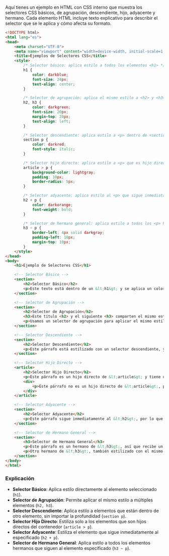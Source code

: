 Aquí tienes un ejemplo en HTML con CSS interno que muestra los selectores CSS básicos, de agrupación, descendiente, hijo, adyacente y hermano. Cada elemento HTML incluye texto explicativo para describir el selector que se le aplica y cómo afecta su formato.

```html
<!DOCTYPE html>
<html lang="es">
<head>
    <meta charset="UTF-8">
    <meta name="viewport" content="width=device-width, initial-scale=1.0">
    <title>Ejemplos de Selectores CSS</title>
    <style>
        /* Selector básico: aplica estilo a todos los elementos <h1> */
        h1 {
            color: darkblue;
            font-size: 24px;
            text-align: center;
        }

        /* Selector de agrupación: aplica el mismo estilo a <h2> y <h3> */
        h2, h3 {
            color: darkgreen;
            font-size: 20px;
            margin-top: 20px;
            text-align: left;
        }

        /* Selector descendiente: aplica estilo a <p> dentro de <section> */
        section p {
            color: darkred;
            font-style: italic;
        }

        /* Selector hijo directo: aplica estilo a <p> que es hijo directo de <article> */
        article > p {
            background-color: lightgray;
            padding: 10px;
            border-radius: 5px;
        }

        /* Selector adyacente: aplica estilo al <p> que sigue inmediatamente a un <h2> */
        h2 + p {
            color: darkorange;
            font-weight: bold;
        }

        /* Selector de hermano general: aplica estilo a todos los <p> hermanos de <h3> */
        h3 ~ p {
            border-left: 4px solid darkgray;
            padding-left: 10px;
            margin-top: 10px;
        }
    </style>
</head>
<body>
    <h1>Ejemplo de Selectores CSS</h1>

    <!-- Selector Básico -->
    <section>
        <h2>Selector Básico</h2>
        <p>Este texto está dentro de un &lt;h1&gt; y se aplica un color y tamaño específico usando un selector básico.</p>
    </section>

    <!-- Selector de Agrupación -->
    <section>
        <h2>Selector de Agrupación</h2>
        <h3>Este título <h2> y el siguiente <h3> comparten el mismo estilo.</h3>
        <p>Usamos un selector de agrupación para aplicar el mismo estilo a ambos elementos <h2> y <h3>.</p>
    </section>

    <!-- Selector Descendiente -->
    <section>
        <h2>Selector Descendiente</h2>
        <p>Este párrafo está estilizado con un selector descendiente, ya que está dentro de una &lt;section&gt;.</p>
    </section>

    <!-- Selector Hijo Directo -->
    <article>
        <h2>Selector Hijo Directo</h2>
        <p>Este párrafo es un hijo directo de &lt;article&gt; y tiene un fondo gris claro, con padding y bordes redondeados.</p>
        <div>
            <p>Este párrafo no es un hijo directo de &lt;article&gt;, por lo que el estilo no se aplica.</p>
        </div>
    </article>

    <!-- Selector Adyacente -->
    <section>
        <h2>Selector Adyacente</h2>
        <p>Este párrafo sigue inmediatamente al &lt;h2&gt;, por lo que se le aplica el estilo de color naranja y negrita.</p>
    </section>

    <!-- Selector de Hermano General -->
    <section>
        <h3>Selector de Hermano General</h3>
        <p>Este párrafo es un hermano de &lt;h3&gt;, así que recibe un borde gris y padding.</p>
        <p>Otro hermano de &lt;h3&gt;, también estilizado con el mismo borde y padding.</p>
    </section>
</body>
</html>
```

### Explicación
- **Selector Básico**: Aplica estilo directamente al elemento seleccionado (`h1`).
- **Selector de Agrupación**: Permite aplicar el mismo estilo a múltiples elementos (`h2, h3`).
- **Selector Descendiente**: Aplica estilo a elementos que están dentro de otro elemento, sin importar la profundidad (`section p`).
- **Selector Hijo Directo**: Estiliza solo a los elementos que son hijos directos del contenedor (`article > p`).
- **Selector Adyacente**: Estiliza el elemento que sigue inmediatamente al especificado (`h2 + p`).
- **Selector de Hermano General**: Aplica estilo a todos los elementos hermanos que siguen al elemento especificado (`h3 ~ p`).
<html lang="es">
<head>
    <meta charset="UTF-8">
    <meta name="viewport" content="width=device-width, initial-scale=1.0">
    <title>Ejemplos de Selectores CSS</title>
    <style>
        /* Selector básico: aplica estilo a todos los elementos <h1> */
        h1 {
            color: darkblue;
            font-size: 24px;
            text-align: center;
        }

        /* Selector de agrupación: aplica el mismo estilo a <h2> y <h3> */
        h2, h3 {
            color: darkgreen;
            font-size: 20px;
            margin-top: 20px;
            text-align: left;
        }

        /* Selector descendiente: aplica estilo a <p> dentro de <section> */
        section p {
            color: darkred;
            font-style: italic;
        }

        /* Selector hijo directo: aplica estilo a <p> que es hijo directo de <article> */
        article > p {
            background-color: lightgray;
            padding: 10px;
            border-radius: 5px;
            color: red;
        }

        /* Selector adyacente: aplica estilo al <p> que sigue inmediatamente a un <h2> */
        h2 + p {
            color: blue;
            font-weight: bold;
        }

        /* Selector de hermano general: aplica estilo a todos los <p> hermanos de <h3> */
        h3 ~ p {
            border: 4px solid darkgray;
            padding-left: 20px;
            margin-top: 30px;
        }
    </style>
</head>
<body>
    <h1>Ejemplo de Selectores CSS</h1>

    <!-- Selector Básico -->
    <section>
        <h2>Selector Básico</h2>
        <p>Este texto está dentro de un &lt;h1&gt; y se aplica un color y tamaño específico usando un selector básico.</p>
    </section>

    <!-- Selector de Agrupación -->
    <section>
        <h2>&lt;h2&gt; Selector de Agrupación. Este título &lt;h2&gt; y el siguiente &lt;h3&gt; comparten el mismo estilo.</h2>
        <h3>Título con &lt;h3&gt;</h3>
        <p>Usamos un selector de agrupación para aplicar el mismo estilo a ambos elementos h2 y h3.</p>
    </section>

    <!-- Selector Descendiente -->
    <section>
        <h2>Selector Descendiente</h2>
        <p>Este párrafo está estilizado con un selector descendiente, ya que está dentro de una &lt;section&gt;.</p>
    </section>

    <!-- Selector Hijo Directo -->
    <article>
        <h2>Selector Hijo Directo</h2>
        <p>Este párrafo es un hijo directo de &lt;article&gt; y tiene un fondo gris claro, con padding y bordes redondeados.</p>
        <div>
            <p>Este párrafo no es un hijo directo de &lt;article&gt;, por lo que el estilo no se aplica.</p>
        </div>
    </article>

    <!-- Selector Adyacente -->
    <section>
        <h2>Selector Adyacente</h2>
        <p>Este párrafo sigue inmediatamente al &lt;h2&gt;, por lo que se le aplica el estilo de color naranja y negrita.</p>
    </section>

    <!-- Selector de Hermano General -->
    <section>
        <h3>Selector de Hermano General</h3>
        <p>Este párrafo es un hermano de &lt;h3&gt;, así que recibe un borde gris y padding.</p>
        <p>Otro hermano de &lt;h3&gt;, también estilizado con el mismo borde y padding.</p>
    </section>
</body>
</html>

Este código muestra cómo aplicar los diferentes selectores en CSS y ayuda a ver sus efectos con ejemplos concretos en una estructura semántica.